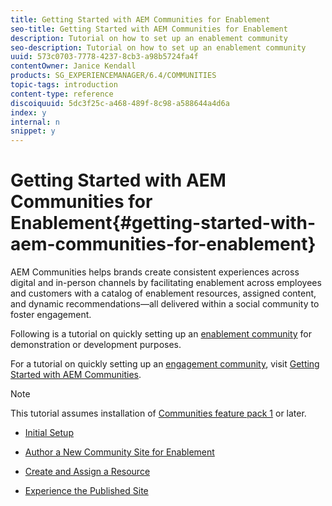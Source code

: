 ```yaml
---
title: Getting Started with AEM Communities for Enablement
seo-title: Getting Started with AEM Communities for Enablement
description: Tutorial on how to set up an enablement community
seo-description: Tutorial on how to set up an enablement community
uuid: 573c0703-7778-4237-8cb3-a98b5724fa4f
contentOwner: Janice Kendall
products: SG_EXPERIENCEMANAGER/6.4/COMMUNITIES
topic-tags: introduction
content-type: reference
discoiquuid: 5dc3f25c-a468-489f-8c98-a588644a4d6a
index: y
internal: n
snippet: y
---
```


# Getting Started with AEM Communities for Enablement{#getting-started-with-aem-communities-for-enablement}

AEM Communities helps brands create consistent experiences across digital and in-person channels by facilitating enablement across employees and customers with a catalog of enablement resources, assigned content, and dynamic recommendations—all delivered within a social community to foster engagement.

Following is a tutorial on quickly setting up an [enablement community](../../communities/using/overview.md#enablementcommunity) for demonstration or development purposes.

For a tutorial on quickly setting up an [engagement community](../../communities/using/overview.md#engagementcommunity), visit [Getting Started with AEM Communities](../../communities/using/getting-started.md).

>[!NOTE]
>
>This tutorial assumes installation of [Communities feature pack 1](../../communities/using/deploy-communities.md#latestfeaturepack) or later.

* [Initial Setup](../../communities/using/enablement-setup.md)

* [Author a New Community Site for Enablement](../../communities/using/enablement-create-site.md)

* [Create and Assign a Resource](../../communities/using/resource.md)

* [Experience the Published Site](../../communities/using/enablement-published-site.md)

